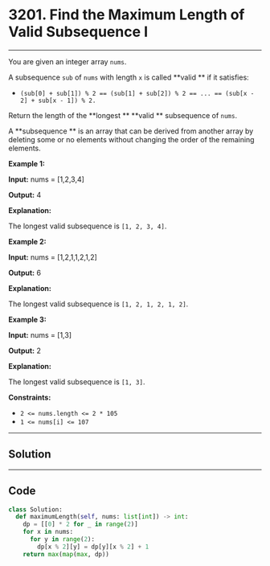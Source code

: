 # 3201. Find the Maximum Length of Valid Subsequence I

---

You are given an integer array `nums`. 

A subsequence `sub` of `nums` with length `x` is called **valid ** if it satisfies:

  * `(sub[0] + sub[1]) % 2 == (sub[1] + sub[2]) % 2 == ... == (sub[x - 2] + sub[x - 1]) % 2.`



Return the length of the **longest ** **valid ** subsequence of `nums`.

A **subsequence ** is an array that can be derived from another array by deleting some or no elements without changing the order of the remaining elements.

 

**Example 1:**

**Input:** nums = [1,2,3,4]

**Output:** 4

**Explanation:**

The longest valid subsequence is `[1, 2, 3, 4]`.

**Example 2:**

**Input:** nums = [1,2,1,1,2,1,2]

**Output:** 6

**Explanation:**

The longest valid subsequence is `[1, 2, 1, 2, 1, 2]`.

**Example 3:**

**Input:** nums = [1,3]

**Output:** 2

**Explanation:**

The longest valid subsequence is `[1, 3]`.

 

**Constraints:**

  * `2 <= nums.length <= 2 * 105`
  * `1 <= nums[i] <= 107`

---

## Solution



---

## Code
```python
class Solution:
  def maximumLength(self, nums: list[int]) -> int:
    dp = [[0] * 2 for _ in range(2)]
    for x in nums:
      for y in range(2):
        dp[x % 2][y] = dp[y][x % 2] + 1
    return max(map(max, dp))
```
